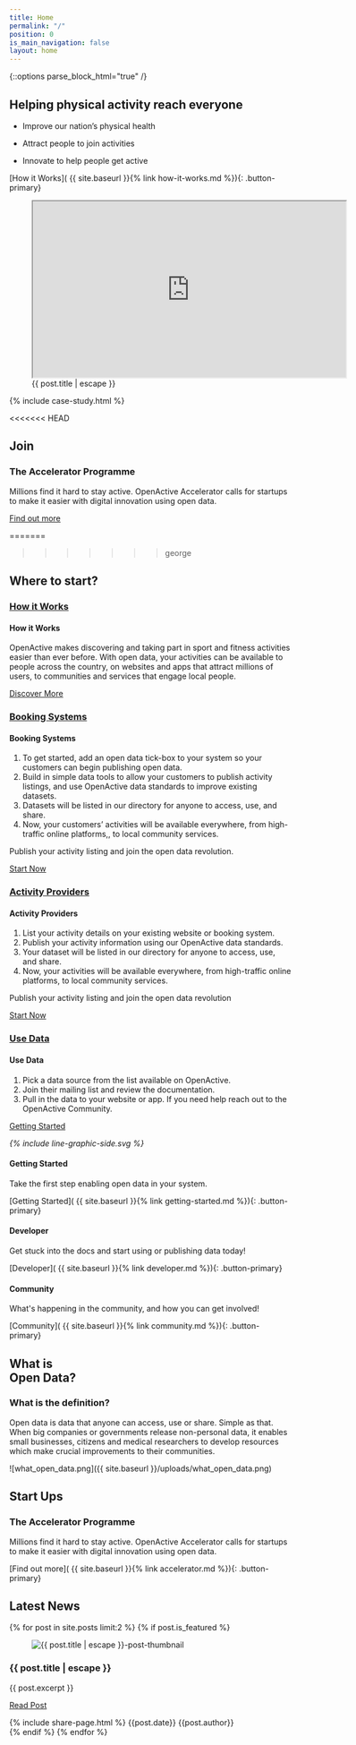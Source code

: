 ```yaml
---
title: Home
permalink: "/"
position: 0
is_main_navigation: false
layout: home
---
```


{::options parse_block_html="true" /}


<article class="hero--home">
<nav class="hero_tab_nav">
<div class="hero-tab" data-tab="h1"></div>
<div class="hero-tab" data-tab="h2"></div>
<div class="hero-tab" data-tab="h3"></div>
</nav>
<div class="content">
<h1>Helping physical activity reach everyone</h1>
<ul class="hero_tab_content">
<li class="hero-content" id="h1"><p>Improve our nation’s physical health</p></li>
<li class="hero-content" id="h2"><p>Attract people to join activities</p></li>
<li class="hero-content" id="h3"><p>Innovate to help people get active</p></li>
</ul>
[How it Works]( {{ site.baseurl }}{% link how-it-works.md %}){: .button-primary}
</div>
<figure role="group" aria-labelledby="open-active-video">
<iframe width="560" height="315"  src="https://www.youtube.com/embed/kfVCRaMJarE" allowfullscreen></iframe>
<figcaption id="open-active-video" class="hidden" >{{ post.title | escape }}</figcaption>
</figure>
</article>

{% include case-study.html %}

<<<<<<< HEAD
<article class="call_to_action--full-width startup">
<h2 class="sub-heading-two">Join</h2>
<div class="one">

### The Accelerator Programme
Millions find it hard to stay active. OpenActive Accelerator calls for startups to make it easier with digital innovation using open data.

<p><a href="{{ site.baseurl }}{% link accelerator.md %}" class="button-primary" onclick="gtag('event', 'primary ctas', {'homepage': 'clicked', 'event_label': 'accelerator cta'});">Find out more</a></p>



</div>

<figure>
<div class="triangle"></div>
<div class="stripe"></div>
<div style="background: url({{ site.baseurl }}/assets/images/sideplank.jpg)center center / cover no-repeat;"></div>
</figure>

</article>


=======
>>>>>>> george




<article markdown="0" class="tabs blue">
<h2 class="sub-heading-two">Where to start?</h2>
<div  id="tabs">
<div  class="tabsList " role="tablist" >


<h3 class="tablink" role="tab presentation" aria-selected="true">
<a href="#how-it-works">How it Works</a>
<i class="icon_wrap_accordian">
<i class="icon"></i>
</i>
</h3>

<div role="tabpanel" id="how-it-works" class="tabPanel" aria-hidden="false" aria-labelledby="how-it-works">
<h4> How it Works</h4>
<p>OpenActive makes discovering and taking part in  sport and fitness activities easier than ever before. With open data, your activities can be available to people across the country,  on websites and apps that attract millions of users, to communities and services that engage local people.</p>
<a class="button-primary" href="{{ site.baseurl }}{% link how-it-works.md %})">Discover More</a>
</div>


<h3 class="tablink" role="tab presentation" aria-selected="false">
<a href="#booking-systems">Booking Systems</a>
<i class="icon_wrap_accordian">
<i class="icon"></i>
</i>
</h3>

<div role="tabpanel" id="booking-systems" class="tabPanel" aria-hidden="true"
aria-labelledby="booking-systems">

<h4>Booking Systems</h4>
<ol>
<li>To get started, add an open data tick-box to your system so your customers can begin publishing open data.</li>
<li>Build in simple data tools to allow your customers to publish activity listings, and use OpenActive data standards to improve existing datasets.
</li>
<li>Datasets will be listed in our directory for anyone to access, use, and share.</li>
<li>Now, your customers’ activities will be available everywhere, from high-traffic online platforms,, to local community services. </li>
</ol>
<p>Publish your activity listing and join the open data revolution.</p>
<a class="button-primary" href="{{ site.baseurl }}{% link getting-started.md %}">Start Now</a>

</div>



<h3 class="tablink" role="tab presentation" aria-selected="false">
<a href="#activity-provider">Activity Providers</a>
<i class="icon_wrap_accordian">
<i class="icon"></i>
</i>
</h3>

<div role="tabpanel" id="activity-provider" class="tabPanel" aria-hidden="true"
aria-labelledby="activity-provider">

<h4>Activity Providers</h4>
<ol>
<li>List your activity details on your existing website or booking system.</li>
<li>Publish your activity information using our OpenActive data standards. 
</li>
<li>Your dataset will be listed in our directory for anyone to access, use, and share.</li>
<li>Now, your activities will be available everywhere, from high-traffic online platforms, to local community services.
</li>
</ol>
<p>Publish your activity listing and join the open data revolution</p>
<a class="button-primary" href="{{ site.baseurl }}{% link getting-started.md %}">Start Now</a>
</div>


<h3 class="tablink" role="tab presentation" aria-selected="false">
<a href="#use-data">Use Data</a>
<i class="icon_wrap_accordian">
<i class="icon"></i>
</i>
</h3>

<div role="tabpanel" id="use-data" class="tabPanel" aria-hidden="true" aria-labelledby="use-data">

<h4>Use Data</h4>
<ol>
<li>Pick a data source from the list available on OpenActive.</li>
<li>Join their mailing list and review the documentation.</li>
<li>Pull in the data to your website or app. If you need help reach out to the OpenActive Community.</li>
</ol>
<a class="button-primary" href="{{ site.baseurl }}{% link getting-started.md %}">Getting Started</a>

</div>

<!-- <div class="slider"></div> -->

</div>

</div>

<i class="line-graphic">{% include line-graphic-side.svg %}</i>


</article>




<article class="call_to_action title-row">
<div class="subgrid">
<div class="three blue-gradient-bc">

#### Getting Started
Take the first step enabling open data in your system.

[Getting Started]( {{ site.baseurl }}{% link getting-started.md %}){: .button-primary}


</div>
<div class="three purple-gradient-bc">


#### Developer
Get stuck into the docs and start using or publishing data today!

[Developer]( {{ site.baseurl }}{% link developer.md %}){: .button-primary}


</div>
<div class="three red-gradient-bc ">

#### Community
What's happening in the community, and how you can get involved!

[Community]( {{ site.baseurl }}{% link community.md %}){: .button-primary}

</div>
</div>
</article>


<article class="title-row">
<h2 class="sub-heading-two"> What is <br>Open Data?</h2>
<div class="one">
<h3>What is the definition?</h3>
<p class="reset-style">
Open data is data that anyone can access, use or share. Simple as that. When big companies or governments release non-personal data, it enables small businesses, citizens and medical researchers to develop resources which make crucial improvements to their communities.</p>
<p></p>
</div>
<div class="one">

![what_open_data.png]({{ site.baseurl }}/uploads/what_open_data.png)



</div>


</article>



<article class="call_to_action--full-width startup">
<h2 class="sub-heading-two">Start Ups</h2>
<div class="one">

### The Accelerator Programme
Millions find it hard to stay active. OpenActive Accelerator calls for startups to make it easier with digital innovation using open data.

[Find out more]( {{ site.baseurl }}{% link accelerator.md %}){: .button-primary}


</div>

<figure>
<div class="triangle"></div>
<div class="stripe"></div>
<div style="background: url({{ site.baseurl }}/assets/images/sideplank.jpg)center center / cover no-repeat;"></div>
</figure>

</article>



<article class="post-list title-row">
<h2 class="sub-heading-two"> Latest News</h2>
{% for post in site.posts limit:2 %}
{% if post.is_featured %}
<div class="two" id="post-{{ forloop.index }}">
<figure role="group">
<img src="{{post.thumbnail_image | relative_url}}" alt="{{ post.title | escape }}-post-thumbnail">
</figure>
<h3>{{ post.title | escape }}</h3>
<div class="subgrid brand-one-b">
<div class="two twoleft">

{{ post.excerpt }}

<a class="button-primary" href="{{ post.url | relative_url }}">Read Post</a>
</div>

<div class="two twoleft">
{% include share-page.html %}
{{post.date}}
{{post.author}}
</div>
</div>
</div>
{% endif %}
{% endfor %}
</article>







